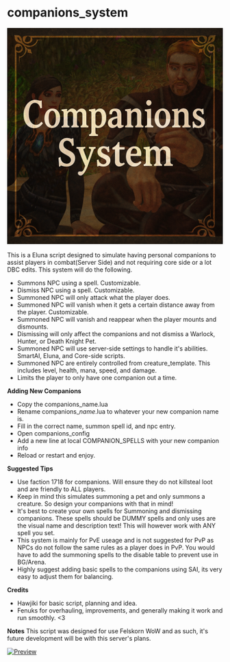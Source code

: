 # companions_system
![banner](https://github.com/Felskorn-WoW/companions_system/blob/main/baner.png?raw=true)

This is a Eluna script designed to simulate having personal companions to assist players in combat(Server Side) and not requiring core side or a lot DBC edits. This system will do the following.
- Summons NPC using a spell. Customizable.
- Dismiss NPC using a spell. Customizable.
- Summoned NPC will only attack what the player does.
- Summoned NPC will vanish when it gets a certain distance away from the player. Customizable.
- Summoned NPC will vanish and reappear when the player mounts and dismounts.
- Dismissing will only affect the companions and not dismiss a Warlock, Hunter, or Death Knight Pet.
- Summoned NPC will use server-side settings to handle it's abilities. SmartAI, Eluna, and Core-side scripts.
- Summoned NPC are entirely controlled from creature_template. This includes level, health, mana, speed, and damage.
- Limits the player to only have one companion out a time.


**Adding New Companions**
- Copy the companions_name.lua
- Rename companions_*name*.lua to whatever your new companion name is.
- Fill in the correct name, summon spell id, and npc entry.
- Open companions_config
- Add a new line at local COMPANION_SPELLS with your new companion info
- Reload or restart and enjoy.

**Suggested Tips**
- Use faction 1718 for companions. Will ensure they do not killsteal loot and are friendly to ALL players.
- Keep in mind this simulates summoning a pet and only summons a creature. So design your companions with that in mind!
- It's best to create your own spells for Summoning and dismissing companions. These spells should be DUMMY spells and only uses are the visual name and description text! This will however work with ANY spell you set.
- This system is mainly for PvE useage and is not suggested for PvP as NPCs do not follow the same rules as a player does in PvP. You would have to add the summoning spells to the disable table to prevent use in BG/Arena.
- Highly suggest adding basic spells to the companions using SAI, its very easy to adjust them for balancing.

**Credits**
- Hawjiki for basic script, planning and idea.
- Fenuks for overhauling, improvements, and generally making it work and run smoothly. <3

**Notes**
This script was designed for use Felskorn WoW and as such, it's future development will be with this server's plans.

[![Preview](http://i3.ytimg.com/vi/P9zsLL2xS10/hqdefault.jpg)](https://www.youtube.com/watch?v=P9zsLL2xS10)
